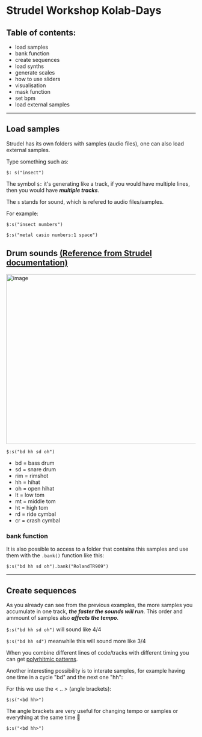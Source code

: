 # Strudel Workshop Kolab-Days

## Table of contents:

- load samples
- bank function
- create sequences
- load synths
- generate scales
- how to use sliders
- visualisation
- mask function
- set bpm
- load external samples

*** 

## Load samples

Strudel has its own folders with samples (audio files), one can also load external samples.

Type something such as:

``
$: s("insect")
``

The symbol ``$:`` it's generating like a track, if you would have multiple lines, then you would have ***multiple tracks***. 

The ``s`` stands for sound, which is refered to audio files/samples.

For example:

``$:s("insect numbers")``

``
$:s("metal casio numbers:1 space")
``

## Drum sounds [(Reference from Strudel documentation)](https://strudel.cc/workshop/first-sounds/#drum-sounds) 
<img width="600" height="452.5" alt="image" src="https://github.com/user-attachments/assets/eb66d538-9e9c-4db4-a9d5-2247569d0fc2" />


``$:s("bd hh sd oh")``

- bd = bass drum
- sd = snare drum
- rim = rimshot
- hh = hihat
- oh = open hihat
- lt = low tom
- mt = middle tom
- ht = high tom
- rd = ride cymbal
- cr = crash cymbal

### bank function

It is also possible to access to a folder that contains this samples and use them with the ``.bank()`` function like this:

``$:s("bd hh sd oh").bank("RolandTR909")``

***
## Create sequences

As you already can see from the previous examples, the more samples you accumulate in one track, ***the faster the sounds will run***. This order and ammount of samples also ***affects the tempo***.

``$:s("bd hh sd oh")``  will sound like 4/4

``$:s("bd hh sd")`` meanwhile this will sound more like 3/4

When you combine different lines of code/tracks with different timing you can get [polyrhitmic patterns](https://en.wikipedia.org/wiki/Polyrhythm).

Another interesting possibility is to interate samples, for example having one time in a cycle "bd" and the next one "hh":

For this we use the  < .. > (angle brackets):

``$:s("<bd hh>")``

The angle brackets are very useful for changing tempo or samples or everything at the same time 🫠

``$:s("<bd hh>")``
